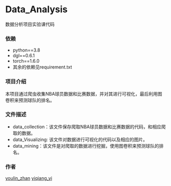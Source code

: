 # Data_Analysis
数据分析项目实验课代码

### 依赖
* python==3.8
* dgl==0.6.1
* torch==1.6.0
* 其余的依赖见requirement.txt


### 项目介绍
本项目通过爬虫收集NBA球员数据和比赛数据，并对其进行可视化，最后利用图卷积来预测球队的排名。

### 文件描述
* data_collection：该文件保存爬取NBA球员数据和比赛数据的代码，和相应爬取的数据。
* data_Visualizing: 该文件对数据进行可视化的代码以及相应的图片。
* data_mining：该文件是对爬取的数据进行挖掘，使用图卷积来预测球队的排名。

### 作者
[youlin_zhan](https://github.com/Zyl-SZU)
[yiqiang_yi](https://github.com/yifrank)
